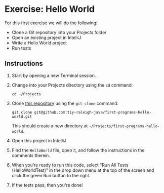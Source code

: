 # Exercise: Hello World

For this first exercise we will do the following:

* Clone a Git repository into your Projects folder
* Open an existing project in IntelliJ
* Write a Hello World project
* Run tests

## Instructions

1. Start by opening a new Terminal session.

2. Change into your Projects directory using the `cd` command: 

	`cd ~/Projects`

3. Clone [this repository](https://github.com/tiy-raleigh-java/first-programs-hello-world) using the `git clone` command: 

	`git clone git@github.com:tiy-raleigh-java/first-programs-hello-world.git`

	This should create a new directory at `~/Projects/first-programs-hello-world`.

4. Open this project in IntelliJ

5. Find the `HelloWorld` file, open it, and follow the instructions in the comments therein. 

6. When you're ready to run this code, select "Run All Tests (HelloWorldTest)" in the drop down menu at the top of the screen and click the green Run button to the right.

7. If the tests pass, then you're done!